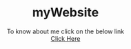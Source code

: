 # myWebsite
<!DOCTYPE html>
<html>
<head>
<meta charset="UTF-8">
<title>Welcome to my first web page</title>
</head>
<body align="center">
	To know about me click on the below link
	<br>
	<a href="MyData.html">Click Here</a>
</body>
</html>
